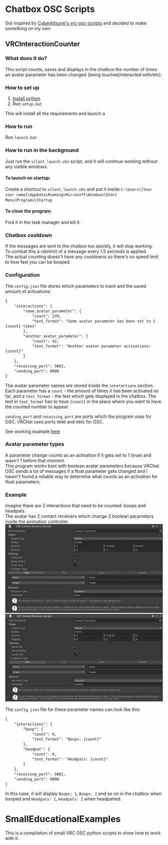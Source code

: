 # Chatbox OSC Scripts

Got inspired by [Cyberkitsune's vrc-osc-scripts](https://github.com/cyberkitsune/vrc-osc-scripts)
and decided to make something on my own

## VRCInteractionCounter

### What does it do?

This script counts, saves and displays in the chatbox the number of times an avatar parameter has been changed
(being touched/interacted with/etc).

### How to set up

1) [Install python](https://www.python.org/downloads/)
2) Run `setup.bat`

This will install all the requirements and launch a 

### How to run

Run `launch.bat`

### How to run in the background

Just run the `silent_launch.vbs` script, and it will continue working without any visible windows.

#### To launch on startup:

Create a shortcut to `silent_launch.vbs` and put it inside
`C:\Users\[Your user name]\AppData\Roaming\Microsoft\Windows\Start Menu\Programs\Startup`

#### To close the program:

Find it in the task manager and kill it.

### Chatbox cooldown

If the messages are sent to the chatbox too quickly, it will stop working.  
To combat this a ratelimit of a message every 1.5 seconds is applied.   
The actual counting doesn't have any cooldowns so there's no speed limit to how fast you can be booped.

### Configuration

The `config.json` file stores which parameters to track and the saved amount of activations:

```
{
    "interactions": {
        "some_avatar_parameter": {
            "count": 239,
            "text_format": "Some avatar parameter has been set to 1 {count} times"
        },
        "another_avatar_parameter": {
            "count": 42,
            "text_format": "Another avatar parameter activations: {count}"
        }
    },
    "receiving_port": 9001,
    "sending_port": 9000
}
```

The avatar parameter names are stored inside the `interactions` section. Each parameter has a `count` -
the amount of times it has been activated so far, and a `text_format` - the text which gets displayed in the chatbox.
The text in `text_format` has to have `{count}` in the place where you want to have the counted number to appear.

`sending_port` and `receiving_port` are ports which the program uses for OSC. VRChat uses ports `9000` and `9001`
for OSC.

See working example [here](./VRCInteractionCounter/config.json)

### Avatar parameter types

A parameter change counts as an activation if it gets set to 1 (true) and wasn't 1 before that moment.  
This program works best with boolean avatar parameters because VRChat OSC sends a lot of messages if a float parameter
gets changed and I haven't found a reliable way to determine what counts as an activation for float parameters.

### Example

Imagine there are 2 interactions that need to be counted: boops and headpats.  
The avatar has 2 contact receivers which change 2 boolean parameters inside the animation controller:  
![image](.readme_images/contact_receiver_1.png)
![image](.readme_images/contact_receiver_2.png)

The `config.json` file for these parameter names can look like this:

```
{
    "interactions": {
        "boop": {
            "count": 0,
            "text_format": "Boops: {count}"
        },
        "headpat": {
            "count": 0,
            "text_format": "Headpats: {count}"
        }
    },
    "receiving_port": 9001,
    "sending_port": 9000
}
```

In this case, it will display `Boops: 1`, `Boops: 2` and so on in the chatbox when booped and
`Headpats: 1`, `Headpats: 2` when headpatted.

# SmallEducationalExamples

This is a compilation of small VRC OSC python scripts to show how to work with it.
